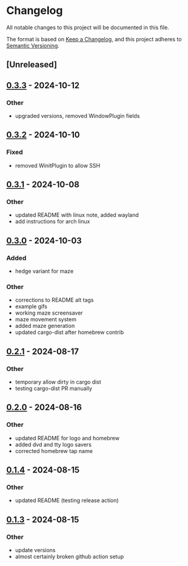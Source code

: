 # Changelog
All notable changes to this project will be documented in this file.

The format is based on [Keep a Changelog](https://keepachangelog.com/en/1.0.0/),
and this project adheres to [Semantic Versioning](https://semver.org/spec/v2.0.0.html).

## [Unreleased]

## [0.3.3](https://github.com/cxreiff/ttysvr/compare/v0.3.2...v0.3.3) - 2024-10-12

### Other

- upgraded versions, removed WindowPlugin fields

## [0.3.2](https://github.com/cxreiff/ttysvr/compare/v0.3.1...v0.3.2) - 2024-10-10

### Fixed

- removed WinitPlugin to allow SSH

## [0.3.1](https://github.com/cxreiff/ttysvr/compare/v0.3.0...v0.3.1) - 2024-10-08

### Other

- updated README with linux note, added wayland
- add instructions for arch linux

## [0.3.0](https://github.com/cxreiff/ttysvr/compare/v0.2.1...v0.3.0) - 2024-10-03

### Added

- hedge variant for maze

### Other

- corrections to README alt tags
- example gifs
- working maze screensaver
- maze movement system
- added maze generation
- updated cargo-dist after homebrew contrib

## [0.2.1](https://github.com/cxreiff/ttysvr/compare/v0.2.0...v0.2.1) - 2024-08-17

### Other
- temporary allow dirty in cargo dist
- testing cargo-dist PR manually

## [0.2.0](https://github.com/cxreiff/ttysvr/compare/v0.1.4...v0.2.0) - 2024-08-16

### Other
- updated README for logo and homebrew
- added dvd and tty logo savers
- corrected homebrew tap name

## [0.1.4](https://github.com/cxreiff/ttysvr/compare/v0.1.3...v0.1.4) - 2024-08-15

### Other
- updated README (testing release action)

## [0.1.3](https://github.com/cxreiff/ttysvr/compare/v0.1.2...v0.1.3) - 2024-08-15

### Other
- update versions
- almost certainly broken github action setup
